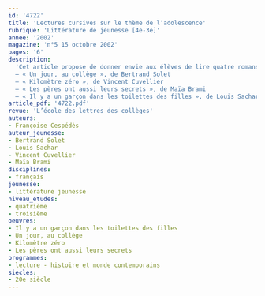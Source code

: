 ```yaml
---
id: '4722'
title: 'Lectures cursives sur le thème de l’adolescence'
rubrique: 'Littérature de jeunesse [4e-3e]'
annee: '2002'
magazine: 'n°5 15 octobre 2002'
pages: '6'
description: 
  'Cet article propose de donner envie aux élèves de lire quatre romans parlant de garçons et de filles qui ont du mal à s’accepter ou à accepter ce que les adultes aimeraient qu’ils deviennent. Alors, qu’ils imitent ou rejettent leurs aînés, ils en arrivent souvent à faire des bêtises. Pour fuir les difficultés, ils fuguent, se révoltent contre les décisions parentales, se font passer pour plus méchants qu’ils ne sont… Ils ne contrôlent pas toujours l’impulsivité de leurs réactions et les conséquences de leur comportement. Mais, au bout du compte, les événements contribuent à les faire grandir et à donner un sens à leur vie.
  – « Un jour, au collège », de Bertrand Solet
  – « Kilomètre zéro », de Vincent Cuvellier
  – « Les pères ont aussi leurs secrets », de Maïa Brami
  – « Il y a un garçon dans les toilettes des filles », de Louis Sachar'
article_pdf: '4722.pdf'
revue: 'L’école des lettres des collèges'
auteurs:
- Françoise Cespédès
auteur_jeunesse:
- Bertrand Solet
- Louis Sachar
- Vincent Cuvellier
- Maïa Brami
disciplines:
- français
jeunesse:
- littérature jeunesse
niveau_etudes:
- quatrième
- troisième
oeuvres:
- Il y a un garçon dans les toilettes des filles
- Un jour, au collège
- Kilomètre zéro
- Les pères ont aussi leurs secrets
programmes:
- lecture - histoire et monde contemporains
siecles:
- 20e siècle
---
```

